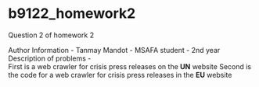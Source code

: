# b9122_homework2
Question 2 of homework 2

Author Information - Tanmay Mandot - MSAFA student - 2nd year  
Description of problems -  
First is a web crawler for crisis press releases on the **UN** website
Second is the code for a web crawler for crisis press releases in the **EU** website
